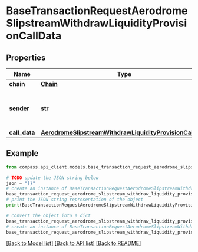 # BaseTransactionRequestAerodromeSlipstreamWithdrawLiquidityProvisionCallData


## Properties

Name | Type | Description | Notes
------------ | ------------- | ------------- | -------------
**chain** | [**Chain**](Chain.md) |  | 
**sender** | **str** | The address of the transaction sender | 
**call_data** | [**AerodromeSlipstreamWithdrawLiquidityProvisionCallData**](AerodromeSlipstreamWithdrawLiquidityProvisionCallData.md) |  | 

## Example

```python
from compass.api_client.models.base_transaction_request_aerodrome_slipstream_withdraw_liquidity_provision_call_data import BaseTransactionRequestAerodromeSlipstreamWithdrawLiquidityProvisionCallData

# TODO update the JSON string below
json = "{}"
# create an instance of BaseTransactionRequestAerodromeSlipstreamWithdrawLiquidityProvisionCallData from a JSON string
base_transaction_request_aerodrome_slipstream_withdraw_liquidity_provision_call_data_instance = BaseTransactionRequestAerodromeSlipstreamWithdrawLiquidityProvisionCallData.from_json(json)
# print the JSON string representation of the object
print(BaseTransactionRequestAerodromeSlipstreamWithdrawLiquidityProvisionCallData.to_json())

# convert the object into a dict
base_transaction_request_aerodrome_slipstream_withdraw_liquidity_provision_call_data_dict = base_transaction_request_aerodrome_slipstream_withdraw_liquidity_provision_call_data_instance.to_dict()
# create an instance of BaseTransactionRequestAerodromeSlipstreamWithdrawLiquidityProvisionCallData from a dict
base_transaction_request_aerodrome_slipstream_withdraw_liquidity_provision_call_data_from_dict = BaseTransactionRequestAerodromeSlipstreamWithdrawLiquidityProvisionCallData.from_dict(base_transaction_request_aerodrome_slipstream_withdraw_liquidity_provision_call_data_dict)
```
[[Back to Model list]](../README.md#documentation-for-models) [[Back to API list]](../README.md#documentation-for-api-endpoints) [[Back to README]](../README.md)


